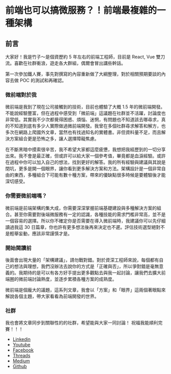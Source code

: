 # 前端也可以搞微服務？！前端最複雜的一種架構

## 前言

大家好！我是竹子～是個資歷約 5 年左右的前端工程師，目前是 React, Vue 雙刀流。喜歡在社群衝浪，遊走各大群組，偶爾會冒出講些幹話。

第一次參加鐵人賽，事先對撰寫的內容重新做了大綱整理，對於相關預期要談的內容去做 POC 的測試和再確認。

### 微前端對於我

微前端是我到了現在公司接觸到的技術，目前也體驗了大概 1.5 年的微前端開發。不能說經驗豐富，但在過程中感受到「微前端」這議題在社群並不活躍，討論度也非常低。其實我不少次都覺得困惑、煩惱、迷惘，有問題也不知道該去哪尋求，真的不知道到底有多少人實際做過微前端開發。我曾在多個社群尋求解答和解方，也多次在網路上爬國外文章，當然也有找過知名的實體書。非但資料量不足，而且解決方案組合更是恐怖之多，讓人選擇障礙焦慮。

在不斷黑暗中摸索很辛苦，我不希望大家都這麼疲憊，我想把我經歷到的一切分享出來。我不會是最正確，但或許可以給大家一個參考值，畢竟都是血淚經驗。或許在過程中你可以加入自己的想法，找到更好的解答。我的所有經驗與建議與其說是閉坑，更多是開一個眼界，讓你看到更多解決方案和方法。架構設計是一個非常自由的東西，多種組合下可能有數十種方案，帶來的優缺點很多時候是要體驗後才能深切感受。

### 你需要微前端嗎？

微前端是前端架構的集大成，你需要深深掌握前端基礎建設與多種解決方案的組合。甚至你需要對後端微服務有一定的認識，各種技能的需求門檻非常高，並不是一個容易的選擇。所以你不確定你是否需要在導入微前端時，我建議你可以先仔細讀過我這 30 日篇章，你也許有更多想法後再來決定也不遲。評估技術選型絕對不是輕舉妄動，應該非常謹慎才是。

### 開始閱讀前

後面會出現大量的「架構建議」，請勿戰對錯。對於資深工程師來說，每個都有自己的想法與理想，我們沒辦法去說你的方式是「正確與否」，所以爭對錯是毫無意義的。我期待的是可以有各方好手提出更多觀點去與我一起討論，讓我們去擴大前端圈的微前端討論熱度，並逐步累積各種方案的成熟度。

微前端是個龐大的議題，這系列文章，我會以「方案」和「眼界」這兩個著眼點來解說各個主題，帶大家看看為前端開發的世界。

### 社群

我也會將文章同步到關聯性的的社群，希望能與大家一同討論！
祝福我能順利完賽！！！

- [Linkedin](https://www.linkedin.com/in/willy-shiao-2b0a1617b/)
- [Youtube](https://www.youtube.com/@f2e-399/videos)
- [Facebook](https://www.facebook.com/f2eBamboo/)
- [Threads](https://www.threads.net/@f2e_willy?hl=zh-tw)
- [Medium](https://medium.com/@willy8742891)
- [Github](https://github.com/willy874)
